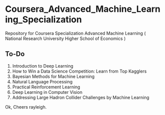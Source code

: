 # Coursera_Advanced_Machine_Learning_Specialization
Repository for Coursera Specialization Advanced Machine Learning ( National Research University Higher School of Economics )

## To-Do
1. Introduction to Deep Learning
2. How to Win a Data Science Competition: Learn from Top Kagglers
3. Bayesian Methods for Machine Learning
4. Natural Language Processing
5. Practical Reinforcement Learning
6. Deep Learning in Computer Vision
7. Addressing Large Hadron Collider Challenges by Machine Learning

Ok, Cheers rayleigh.
